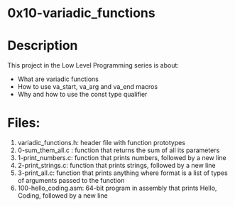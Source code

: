 # 0x10-variadic_functions
# Description

This project in the Low Level Programming series is about:

* What are variadic functions
* How to use va_start, va_arg and va_end macros
* Why and how to use the const type qualifier

# Files:
1. variadic_functions.h: header file with function prototypes
2. 0-sum_them_all.c : function that returns the sum of all its parameters
3. 1-print_numbers.c: function that prints numbers, followed by a new line
4. 2-print_strings.c: function that prints strings, followed by a new line
5. 3-print_all.c: function that prints anything where format is a list of types of arguments passed to the function
6. 100-hello_coding.asm: 64-bit program in assembly that prints Hello, Coding, followed by a new line